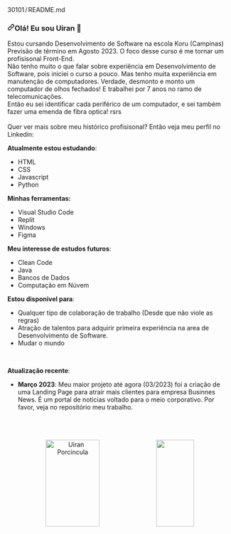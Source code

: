 <!DOCTYPE html PUBLIC "-//W3C//DTD HTML 4.01 Transitional//EN">
<html>
<head>
</head>
<body>
<div style="text-align: left;" class="Box mt-4 profile-readme">
<div class="Box-body p-4">
<div class="d-flex flex-justify-between">
<div class="text-mono text-small mb-3">30101<span
 class="color-fg-muted d-inline-block" style="padding: 0px 2px;">/</span>README<span
 class="color-fg-muted">.md</span>
</div>
</div>
<article class="markdown-body entry-content container-lg f5"
 itemprop="text"></article>
<h3 dir="auto"><a
 id="user-content-hi-there-im-durgesh-samariya-" class="anchor"
 aria-hidden="true" href="#hi-there-im-durgesh-samariya-"><svg
 class="octicon octicon-link" viewbox="0 0 16 16"
 version="1.1" width="16" height="16"
 aria-hidden="true"><path
 d="m7.775 3.275 1.25-1.25a3.5 3.5 0 1 1 4.95 4.95l-2.5 2.5a3.5 3.5 0 0 1-4.95 0 .751.751 0 0 1 .018-1.042.751.751 0 0 1 1.042-.018 1.998 1.998 0 0 0 2.83 0l2.5-2.5a2.002 2.002 0 0 0-2.83-2.83l-1.25 1.25a.751.751 0 0 1-1.042-.018.751.751 0 0 1-.018-1.042Zm-4.69 9.64a1.998 1.998 0 0 0 2.83 0l1.25-1.25a.751.751 0 0 1 1.042.018.751.751 0 0 1 .018 1.042l-1.25 1.25a3.5 3.5 0 1 1-4.95-4.95l2.5-2.5a3.5 3.5 0 0 1 4.95 0 .751.751 0 0 1-.018 1.042.751.751 0 0 1-1.042.018 1.998 1.998 0 0 0-2.83 0l-2.5 2.5a1.998 1.998 0 0 0 0 2.83Z"></path></svg></a>Ol&aacute;!
Eu sou Uiran <g-emoji class="g-emoji" alias="wave"
 fallback-src="https://github.githubassets.com/images/icons/emoji/unicode/1f44b.png">👋</g-emoji></h3>
Estou cursando Desenvolvimento de Software na escola Koru (Campinas)<br>
Previs&atilde;o de t&eacute;rmino em Agosto 2023. O foco desse
curso &eacute; me tornar um profisisonal Front-End.<br>
N&atilde;o tenho muito o que falar sobre experi&ecirc;ncia em
Desenvolvimento de
Software, pois iniciei o curso a pouco. Mas tenho muita
experi&ecirc;ncia em<br>
manuten&ccedil;&atilde;o
de computadores. Verdade, desmonto e monto um computador de olhos
fechados! E trabalhei por 7 anos no ramo de
telecomunica&ccedil;&otilde;es.<br>
Ent&atilde;o eu sei identificar cada perif&eacute;rico de um
computador, e sei tamb&eacute;m fazer uma emenda de fibra optica!
rsrs<br>
<br>
Quer ver mais sobre meu hist&oacute;rico profisisonal?
Ent&atilde;o veja meu perfil no Linkedin:&nbsp;
<p dir="auto"><strong></strong></p>
<p dir="auto"><strong>Atualmente estou estudando</strong>:</p>
<ul dir="auto">
  <li>HTML</li>
  <li>CSS</li>
  <li>Javascript</li>
  <li>Python</li>
</ul>
<strong>Minhas ferramentas:<br>
</strong>
<ul dir="auto">
  <li>Visual Studio Code</li>
  <li>Replit</li>
  <li>Windows</li>
  <li>Figma</li>
</ul>
<p dir="auto"><strong>Meu interesse de estudos
futuros</strong>:</p>
<ul dir="auto">
  <li>Clean Code</li>
  <li>Java</li>
  <li>Bancos de Dados</li>
  <li>Computa&ccedil;&atilde;o em N&uacute;vem</li>
</ul>
<p dir="auto"><strong>Estou disponivel para</strong>:</p>
<ul dir="auto">
  <li>Qualquer tipo de colabora&ccedil;&atilde;o de
trabalho (Desde que n&atilde;o viole as regras)</li>
  <li>Atra&ccedil;&atilde;o de talentos para adquirir
primeira experi&ecirc;ncia na area de Desenvolvimento de Software.<br>
  </li>
  <li>Mudar o mundo</li>
</ul>
<br>
<p dir="auto"><strong>Atualiza&ccedil;&atilde;o
recente</strong>:</p>
<ul dir="auto">
  <li><strong>Mar&ccedil;o 2023</strong>:&nbsp;Meu
maior projeto at&eacute; agora (03/2023) foi a
cria&ccedil;&atilde;o de uma Landing Page para atrair mais
clientes para empresa Businnes News. &Eacute; um portal de noticias
voltado para o meio corporativo. Por
favor, veja no reposit&oacute;rio meu trabalho.<br>
  </li>
</ul>
<br>
<br>
<br>
<div align="center"> <img
 src="https://github-readme-stats.vercel.app/api?username=30101&amp;show_icons=true&amp;count_private=true&amp;hide_border=true&amp;title_color=ff91a4&amp;icon_color=ff91a4&amp;text_color=c9d1d9&amp;bg_color=0d1117"
 alt="Uiran Porcincula" height="195" width="49%">
<img
 src="https://github-readme-stats.vercel.app/api/top-langs/?username=30101&amp;layout=compact&amp;hide_border=true&amp;title_color=ff91a4&amp;text_color=ff91a4&amp;bg_color=0d1117"
 height="195" width="41%">
</div>
</div>
</div>
</body>
</html>
